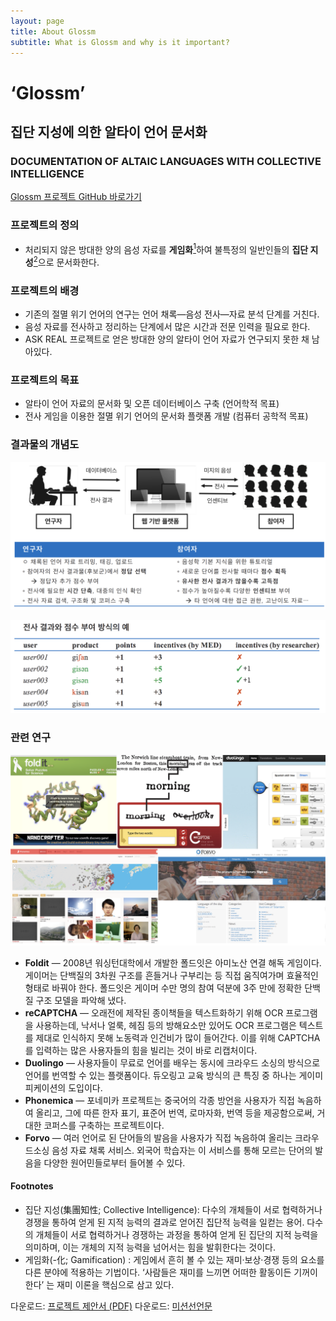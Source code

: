 ```yaml
---
layout: page
title: About Glossm
subtitle: What is Glossm and why is it important?
---
```


# ‘Glossm’ 
## 집단 지성에 의한 알타이 언어 문서화
### DOCUMENTATION OF ALTAIC LANGUAGES WITH COLLECTIVE INTELLIGENCE

[Glossm 프로젝트 GitHub 바로가기](https://github.com/glossm/)

### 프로젝트의 정의

* 처리되지 않은 방대한 양의 음성 자료를 __게임화__<a title="Jump to Footnotes" href="#footnote"><sup>1</sup></a>하여 불특정의 일반인들의 __집단 지성__<a title="Jump to Footnotes" href="#footnote"><sup>2</sup></a>으로 문서화한다.

### 프로젝트의 배경

* 기존의 절멸 위기 언어의 연구는 언어 채록—음성 전사—자료 분석 단계를 거친다.
* 음성 자료를 전사하고 정리하는 단계에서 많은 시간과 전문 인력을 필요로 한다.
* ASK REAL 프로젝트로 얻은 방대한 양의 알타이 언어 자료가 연구되지 못한 채 남아있다.

### 프로젝트의 목표

* 알타이 언어 자료의 문서화 및 오픈 데이터베이스 구축 (언어학적 목표)
* 전사 게임을 이용한 절멸 위기 언어의 문서화 플랫폼 개발 (컴퓨터 공학적 목표)

### 결과물의 개념도

![결과물의 개념도](/assets/images/concept.png)

![전사 결과와 점수 부여 방식의 예](/assets/images/points.png)

### 관련 연구

![관련 연구](/assets/images/refs.png)

* __Foldit__ — 2008년 워싱턴대학에서 개발한 폴드잇은 아미노산 연결 해독 게임이다. 게이머는 단백질의 3차원 구조를 흔들거나 구부리는 등 직접 움직여가며 효율적인 형태로 바꿔야 한다. 폴드잇은 게이머 수만 명의 참여 덕분에 3주 만에 정확한 단백질 구조 모델을 파악해 냈다.
* __reCAPTCHA__ — 오래전에 제작된 종이책들을 텍스트화하기 위해 OCR 프로그램을 사용하는데, 낙서나 얼룩, 헤짐 등의 방해요소만 있어도 OCR 프로그램은 텍스트를 제대로 인식하지 못해 노동력과 인건비가 많이 들어간다. 이를 위해 CAPTCHA를 입력하는 많은 사용자들의 힘을 빌리는 것이 바로 리캡처이다.
* __Duolingo__ — 사용자들이 무료로 언어를 배우는 동시에 크라우드 소싱의 방식으로 언어를 번역할 수 있는 플랫폼이다. 듀오링고 교육 방식의 큰 특징 중 하나는 게이미피케이션의 도입이다.
* __Phonemica__ — 포네미카 프로젝트는 중국어의 각종 방언을 사용자가 직접 녹음하여 올리고, 그에 따른 한자 표기, 표준어 번역, 로마자화, 번역 등을 제공함으로써, 거대한 코퍼스를 구축하는 프로젝트이다.
* __Forvo__ — 여러 언어로 된 단어들의 발음을 사용자가 직접 녹음하여 올리는 크라우드소싱 음성 자료 채록 서비스. 외국어 학습자는 이 서비스를 통해 모르는 단어의 발음을 다양한 원어민들로부터 들어볼 수 있다.

<a id="footnote"></a>
#### Footnotes

* 집단 지성(集團知性; Collective Intelligence): 다수의 개체들이 서로 협력하거나 경쟁을 통하여 얻게 된 지적 능력의 결과로 얻어진 집단적 능력을 일컫는 용어. 다수의 개체들이 서로 협력하거나 경쟁하는 과정을 통하여 얻게 된 집단의 지적 능력을 의미하며, 이는 개체의 지적 능력을 넘어서는 힘을 발휘한다는 것이다.
* 게임화(-化; Gamification) : 게임에서 흔히 볼 수 있는 재미·보상·경쟁 등의 요소를 다른 분야에 적용하는 기법이다. ‘사람들은 재미를 느끼면 어떠한 활동이든 기꺼이 한다’ 는 재미 이론을 핵심으로 삼고 있다.
 

다운로드: [프로젝트 제안서 (PDF)](/assets/glossm.pdf)
다운로드: [미션선언문](/assets/glossm.pdf)
